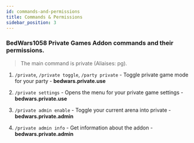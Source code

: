 ```yaml
---
id: commands-and-permissions
title: Commands & Permissions
sidebar_position: 3
---
```


### BedWars1058 Private Games Addon commands and their permissions.
> The main command is private (Aliaises: pg).

1. `/private`, `/private toggle`, `/party private` - Toggle private game mode for your party - **bedwars.private.use**

2. `/private settings` - Opens the menu for your private game settings - **bedwars.private.use**

3. `/private admin enable` - Toggle your current arena into private - **bedwars.private.admin**

4. `/private admin info` - Get information about the addon - **bedwars.private.admin**